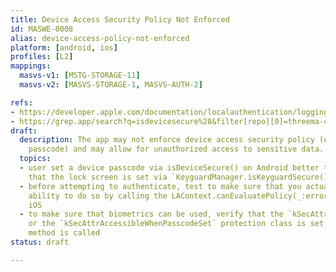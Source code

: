 ```yaml
---
title: Device Access Security Policy Not Enforced
id: MASWE-0008
alias: device-access-policy-not-enforced
platform: [android, ios]
profiles: [L2]
mappings:
  masvs-v1: [MSTG-STORAGE-11]
  masvs-v2: [MASVS-STORAGE-1, MASVS-AUTH-2]

refs:
- https://developer.apple.com/documentation/localauthentication/logging_a_user_into_your_app_with_face_id_or_touch_id
- https://grep.app/search?q=isdevicesecure%28&filter[repo][0]=threema-ch/threema-android
draft:
  description: The app may not enforce device access security policy (e.g. device
    passcode) and may allow for unauthorized access to sensitive data.
  topics:
  - user set a device passcode via isDeviceSecure() on Android better than only ensuring
    that the lock screen is set via `KeyguardManager.isKeyguardSecure()`
  - before attempting to authenticate, test to make sure that you actually have the
    ability to do so by calling the LAContext.canEvaluatePolicy(_:error:) method on
    iOS
  - to make sure that biometrics can be used, verify that the `kSecAttrAccessibleWhenPasscodeSetThisDeviceOnly`
    or the `kSecAttrAccessibleWhenPasscodeSet` protection class is set when the `SecAccessControlCreateWithFlags`
    method is called
status: draft

---
```


